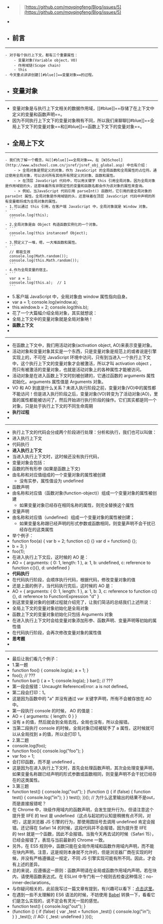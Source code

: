 - > [https://github.com/mqyqingfeng/Blog/issues/5](https://github.com/mqyqingfeng/Blog/issues/5)
-
- ## **前言**
- ---
	- 对于每个执行上下文，都有三个重要属性：
		- 变量对象(Variable object，VO)
		- 作用域链(Scope chain)
		- this
	- 今天重点讲讲创建[[#blue]]==变量对象==的过程。
- ## **变量对象**
- ---
- 变量对象是与执行上下文相关的数据作用域，[[#blue]]==存储了在上下文中定义的变量和函数声明==。
- 因为不同执行上下文下的变量对象稍有不同，所以我们来聊聊[[#blue]]==全局上下文下的变量对象==和[[#blue]]==函数上下文下的变量对象==。
- ## **全局上下文**
- ---
	- 我们先了解一个概念，叫[[#blue]]==全局对象==。在 [W3School](http://www.w3school.com.cn/jsref/jsref_obj_global.asp) 中也有介绍：
		- > 全局对象是预定义的对象，作为 JavaScript 的全局函数和全局属性的占位符。通过使用全局对象，可以访问所有其他所有预定义的对象、函数和属性。
		- > 在顶层 JavaScript 代码中，可以用关键字 this 引用全局对象。因为全局对象是作用域链的头，这意味着所有非限定性的变量和函数名都会作为该对象的属性来查询。
		- > 例如，当JavaScript 代码引用 parseInt() 函数时，它引用的是全局对象的 parseInt 属性。全局对象是作用域链的头，还意味着在顶层 JavaScript 代码中声明的所有变量都将成为全局对象的属性。
	- 1.可以通过 this 引用，在客户端 JavaScript 中，全局对象就是 Window 对象。
	- ```
	  console.log(this);
	  ```
	- 2.全局对象是由 Object 构造函数实例化的一个对象。
	- ```
	  console.log(this instanceof Object);
	  ```
	- 3.预定义了一堆，嗯，一大堆函数和属性。
	- ```
	  // 都能生效
	  console.log(Math.random());
	  console.log(this.Math.random());
	  ```
	- 4.作为全局变量的宿主。
	- ```
	  var a = 1;
	  console.log(this.a);  // 1
	  ```
- 5.客户端 JavaScript 中，全局对象由 window 属性指向自身。
- var a = 1;
  console.log(window.a);
- this.window.b = 2;
  console.log(this.b);
- 花了一个大篇幅介绍全局对象，其实就想说：
- 全局上下文中的变量对象就是全局对象呐！
- **函数上下文**
-
- ---
- 在函数上下文中，我们用活动对象(activation object, AO)来表示变量对象。
- 活动对象和变量对象其实是一个东西，只是变量对象是规范上的或者说是引擎实现上的，不可在 JavaScript 环境中访问，只有到当进入一个执行上下文中，这个执行上下文的变量对象才会被激活，所以才叫 activation object ，而只有被激活的变量对象，也就是活动对象上的各种属性才能被访问。
- 活动对象是在进入函数上下文时刻被创建的，它通过函数的 arguments 属性初始化。arguments 属性值是 Arguments 对象。
- VO 和 AO 到底是什么关系？未进入执行阶段之前，变量对象(VO)中的属性都不能访问！但是进入执行阶段之后，变量对象(VO)转变为了活动对象(AO)，里面的属性都能被访问了，然后开始进行执行阶段的操作。它们其实都是同一个对象，只是处于执行上下文的不同生命周期
- **执行过程**
-
- ---
- 执行上下文的代码会分成两个阶段进行处理：分析和执行，我们也可以叫做：
- 进入执行上下文
- 代码执行
- **进入执行上下文**
- 当进入执行上下文时，这时候还没有执行代码，
- 变量对象会包括：
- 函数的所有形参 (如果是函数上下文)
- 由名称和对应值组成的一个变量对象的属性被创建
	- 没有实参，属性值设为 undefined
- 函数声明
- 由名称和对应值（函数对象(function-object)）组成一个变量对象的属性被创建
	- 如果变量对象已经存在相同名称的属性，则完全替换这个属性
- 变量声明
- 由名称和对应值（undefined）组成一个变量对象的属性被创建；
	- 如果变量名称跟已经声明的形式参数或函数相同，则变量声明不会干扰已经存在的这类属性
- 举个例子：
- function foo(a) {
  var b = 2;
  function c() {}
  var d = function() {};
- b = 3;
  }
- foo(1);
- 在进入执行上下文后，这时候的 AO 是：
- AO = {
    arguments: {
        0: 1,
        length: 1
    },
    a: 1,
    b: undefined,
    c: reference to function c(){},
    d: undefined
  }
- **代码执行**
- 在代码执行阶段，会顺序执行代码，根据代码，修改变量对象的值
- 还是上面的例子，当代码执行完后，这时候的 AO 是：
- AO = {
    arguments: {
        0: 1,
        length: 1
    },
    a: 1,
    b: 3,
    c: reference to function c(){},
    d: reference to FunctionExpression "d"
  }
- 到这里变量对象的创建过程就介绍完了，让我们简洁的总结我们上述所说：
- 全局上下文的变量对象初始化是全局对象
- 函数上下文的变量对象初始化只包括 Arguments 对象
- 在进入执行上下文时会给变量对象添加形参、函数声明、变量声明等初始的属性值
- 在代码执行阶段，会再次修改变量对象的属性值
- **思考题**
-
- ---
- 最后让我们看几个例子：
- 1.第一题
- function foo() {
    console.log(a);
    a = 1;
  }
- foo(); // ???
- function bar() {
    a = 1;
    console.log(a);
  }
  bar(); // ???
- 第一段会报错：Uncaught ReferenceError: a is not defined。
- 第二段会打印：1。
- 这是因为函数中的 "a" 并没有通过 var 关键字声明，所有不会被存放在 AO 中。
- 第一段执行 console 的时候， AO 的值是：
- AO = {
    arguments: {
        length: 0
    }
  }
- 没有 a 的值，然后就会到全局去找，全局也没有，所以会报错。
- 当第二段执行 console 的时候，全局对象已经被赋予了 a 属性，这时候就可以从全局找到 a 的值，所以会打印 1。
- 2.第二题
- console.log(foo);
- function foo(){
    console.log("foo");
  }
- var foo = 1;
- 会打印函数，而不是 undefined 。
- 这是因为在进入执行上下文时，首先会处理函数声明，其次会处理变量声明，如果变量名称跟已经声明的形式参数或函数相同，则变量声明不会干扰已经存在的这类属性。
- 3.第三题
- function test() {
  console.log("out");
  }
  (function () {
  if (false) {
    function test() {
      console.log("in");
    }
  }
  test();
  })();
  // 为什么这里输出的结果不是out，而是直接报错呢？
- 在 Chrome 中，块级作用域内的函数声明，会发生提升行为，但请注意这个提升至 IIFE 的 test 是 undefined（这点与起初的认知是稍微有点不同，对吧），这是浏览器 JS 引擎的行为，那使用圆括号去调用 undefined 肯定会报错。还记得在 Safari 14 的时候，这段代码并不会报错，因为提升至 IIFE 的 test 就是一个函数，因此不会报错。当我今天再去试的时候（Safari 15），已经会报错了，表现与当前最新的 Chrome 一致。
- 另外，在 ES5 规则中，函数只能在全局作用域和函数作用域内声明，而不能在块内声明。注意，这是规则本身就不允许的，但是浏览器厂商在实现的时候，并没有严格遵循这一规定，不同 JS 引擎实现可能有所不同。因此，才会有上述的差异。
- 总的来说，应遵循这一原则：函数声明请在全局或函数作用域内声明，若在块内，请使用函数表达式。在 ESLint 中专门有一个规则去检查这种情况：no-inner-declarations。
- 与你疑问相关的，此前我写过一篇文章有提到，有兴趣可以看下：[点击这里](https://www.jianshu.com/p/0e90b0e8f2d4)。
- 在遇到一些不太理解的 ES6 语法的时候，不妨使用 [Babel](https://links.jianshu.com/go?to=https%3A%2F%2Fwww.babeljs.cn%2Frepl%23%3Fbrowsers%3D%26build%3D%26builtIns%3Dfalse%26corejs%3D3.6%26spec%3Dfalse%26loose%3Dfalse%26code_lz%3DMYewdgziA2CmB00QHMAUAzEICUAoA3rgARHoCuYwALgJbilarZH5EC-xRokMCSamHLg7cocRCgxZsQA%26debug%3Dfalse%26forceAllTransforms%3Dfalse%26shippedProposals%3Dfalse%26circleciRepo%3D%26evaluate%3Dfalse%26fileSize%3Dfalse%26timeTravel%3Dfalse%26sourceType%3Dmodule%26lineWrap%3Dtrue%26presets%3Denv%252Creact%252Cstage-0%26prettier%3Dtrue%26targets%3D%26version%3D7.15.3%26externalPlugins%3D) 转换一下，看看它们是怎么实现的，说不定会有灵光一现的感觉。
- function test() {
    console.log("out");
  }
- (function () {
    if (false) {
        var _test = function _test() {
            console.log("in");        
        }
    }
    _test();  // AO: { _test: undefined }
  })();